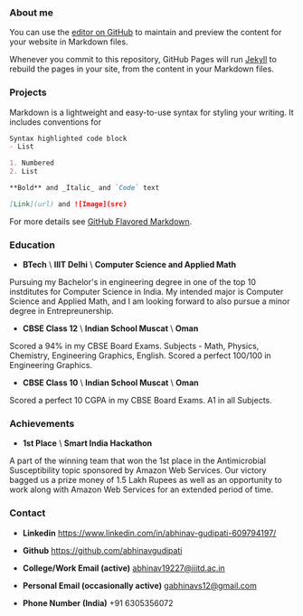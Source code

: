 ### About me  

You can use the [editor on GitHub](https://github.com/abhinavgudipati/abhinavgudipati.github.io/edit/master/README.md) to maintain and preview the content for your website in Markdown files.

Whenever you commit to this repository, GitHub Pages will run [Jekyll](https://jekyllrb.com/) to rebuild the pages in your site, from the content in your Markdown files.

### Projects 

Markdown is a lightweight and easy-to-use syntax for styling your writing. It includes conventions for

```markdown
Syntax highlighted code block
- List

1. Numbered
2. List

**Bold** and _Italic_ and `Code` text

[Link](url) and ![Image](src)
```

For more details see [GitHub Flavored Markdown](https://guides.github.com/features/mastering-markdown/).

### Education

- **BTech** \ **IIIT Delhi** \ **Computer Science and Applied Math** 

Pursuing my Bachelor's in engineering degree in one of the top 10 instditutes for Computer Science in India. My intended major is Computer Science and Applied Math, and I am looking forward to also pursue a minor degree in Entrepreunership. 

- **CBSE Class 12** \ **Indian School Muscat** \ **Oman** 

Scored a 94% in my CBSE Board Exams. 
Subjects - Math, Physics, Chemistry, Engineering Graphics, English.
Scored a perfect 100/100 in Engineering Graphics.

- **CBSE Class 10** \ **Indian School Muscat** \ **Oman** 

Scored a perfect 10 CGPA in my CBSE Board Exams. A1 in all Subjects. 

### Achievements 

- **1st Place** \ **Smart India Hackathon**

A part of the winning team that won the 1st place in the Antimicrobial Susceptibility topic sponsored by Amazon Web Services. Our victory bagged us a prize money of 1.5 Lakh Rupees as well as an opportunity to work along with Amazon Web Services for an extended period of time. 


### Contact
 
- **Linkedin**  https://www.linkedin.com/in/abhinav-gudipati-609794197/

- **Github**  https://github.com/abhinavgudipati

- **College/Work Email (active)**  abhinav19227@iiitd.ac.in

- **Personal Email (occasionally active)**  gabhinavs12@gmail.com
 
- **Phone Number (India)**  +91 6305356072 



